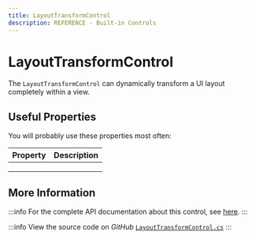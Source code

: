 ```yaml
---
title: LayoutTransformControl
description: REFERENCE - Built-in Controls
---
```


# LayoutTransformControl

The `LayoutTransformControl` can dynamically transform a UI layout completely within a view.

## Useful Properties

You will probably use these properties most often:

| Property | Description |
| -------- | ----------- |
|          |             |
|          |             |
|          |             |

## More Information

:::info
For the complete API documentation about this control, see [here](https://api-docs.avaloniaui.net/docs/T_Avalonia_Controls_LayoutTransformControl).
:::

:::info
View the source code on _GitHub_ [`LayoutTransformControl.cs`](https://github.com/AvaloniaUI/Avalonia/blob/master/src/Avalonia.Controls/LayoutTransformControl.cs)
:::